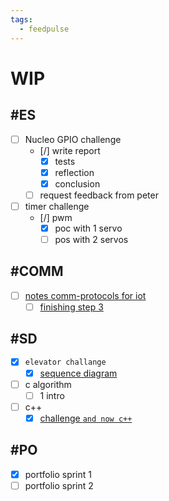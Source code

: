 ```yaml
---
tags:
  - feedpulse
---
```


# WIP

## #ES

- [ ] Nucleo GPIO challenge
  - [/] write report
    - [x] tests
    - [x] reflection
    - [x] conclusion
  - [ ] request feedback from peter
- [ ] timer challenge
  - [/] pwm
    - [x] poc with 1 servo
    - [ ] pos with 2 servos

## #COMM

- [ ] [notes comm-protocols for iot](<comm/notes comm-protocols for iot.md>)
  - [ ] [finishing step 3](<comm/comm report.md>)

## #SD

- [x] `elevator challange`
  - [x] [sequence diagram](<SD/challenge_2_elevator/sequence diagram.md>)
- [ ] c algorithm
  - [ ] 1 intro
- [ ] c++
  - [x] [challenge `and now c++`](<SD/c++/andNowCpp_carRental.md>)

## #PO

- [x] portfolio sprint 1
- [ ] portfolio sprint 2
